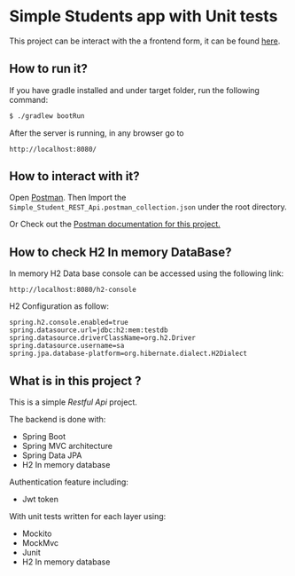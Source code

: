 
Simple Students app with Unit tests
=========================

This project can be interact with the a frontend form, it can be found [here](https://github.com/jackytsheng/Jquery-Ajax-Learning). 

## How to run it?

If you have gradle installed and under target folder, run the following command:

``` Bash
$ ./gradlew bootRun
```

After the server is running, in any browser go to

```
http://localhost:8080/
```


## How to interact with it?

Open [Postman](https://www.postman.com/). Then Import the `Simple_Student_REST_Api.postman_collection.json` under the root directory.

Or Check out the [Postman documentation for this project.](https://documenter.getpostman.com/view/9118370/SztJzPVj)


## How to check H2 In memory DataBase?
In memory H2 Data base console can be accessed using the following link:
```
http://localhost:8080/h2-console
```

H2 Configuration as follow:

```
spring.h2.console.enabled=true
spring.datasource.url=jdbc:h2:mem:testdb
spring.datasource.driverClassName=org.h2.Driver
spring.datasource.username=sa
spring.jpa.database-platform=org.hibernate.dialect.H2Dialect
```

## What is in this project ?
This is a simple *Restful Api* project.

The backend is done with:
- Spring Boot 
- Spring MVC architecture 
- Spring Data JPA
- H2 In memory database


Authentication feature including:
- Jwt token

With unit tests written for each layer using:
- Mockito
- MockMvc
- Junit
- H2 In memory database 
